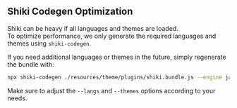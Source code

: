 ## Shiki Codegen Optimization

Shiki can be heavy if all languages and themes are loaded.  
To optimize performance, we only generate the required languages and themes using `shiki-codegen`.

If you need additional languages or themes in the future, simply regenerate the bundle with:

```bash
npx shiki-codegen ./resources/theme/plugins/shiki.bundle.js --engine javascript --langs javascript,php,blade,bash,html,dotenv --themes github-light,github-dark
```

Make sure to adjust the `--langs` and `--themes` options according to your needs.
